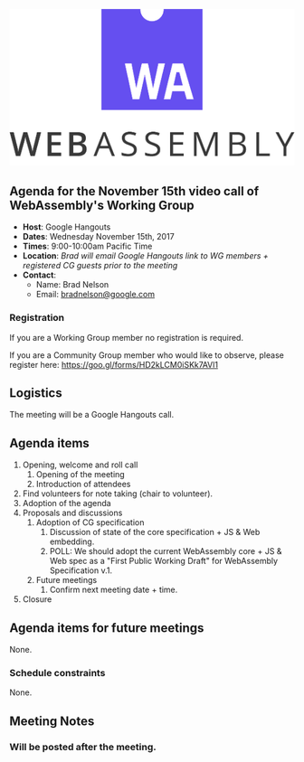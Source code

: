 ![WebAssembly logo](/images/WebAssembly.png)

## Agenda for the November 15th video call of WebAssembly's Working Group

- **Host**: Google Hangouts
- **Dates**: Wednesday November 15th, 2017
- **Times**: 9:00-10:00am Pacific Time
- **Location**: *Brad will email Google Hangouts link to WG members + registered CG guests prior to the meeting*
- **Contact**:
    - Name: Brad Nelson
    - Email: bradnelson@google.com

### Registration

If you are a Working Group member no registration is required.

If you are a Community Group member who would like to observe, please register
here:
https://goo.gl/forms/HD2kLCM0iSKk7AVl1

## Logistics

The meeting will be a Google Hangouts call.

## Agenda items

1. Opening, welcome and roll call
    1. Opening of the meeting
    1. Introduction of attendees
1. Find volunteers for note taking (chair to volunteer).
1. Adoption of the agenda
1. Proposals and discussions
    1. Adoption of CG specification
       1. Discussion of state of the core specification + JS & Web embedding.
       1. POLL: We should adopt the current WebAssembly core + JS & Web spec as
          a "First Public Working Draft" for WebAssembly Specification v.1.
    1. Future meetings
       1. Confirm next meeting date + time.
1. Closure

## Agenda items for future meetings

None.

### Schedule constraints

None.

## Meeting Notes

### Will be posted after the meeting.

